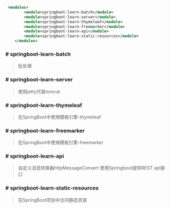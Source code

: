 ```xml
 <modules>
        <module>springboot-learn-batch</module>
        <module>springboot-learn-server</module>
        <module>springboot-learn-thymeleaf</module>
        <module>springboot-learn-freemarker</module>
        <module>springboot-learn-api</module>
        <module>springboot-learn-static-resources</module>
    </modules>
```

### # springboot-learn-batch
> 批处理

### # springboot-learn-server
> 使用jetty代替tomcat

### # springboot-learn-thymeleaf
> 在SpringBoot中使用模板引擎-thymeleaf

### # springboot-learn-freemarker
> 在SpringBoot中使用模板引擎-freemarker

### # springboot-learn-api
> 自定义消息转换器httpMessageConvert
> 使用Springboot提供REST api接口

### # springboot-learn-static-resources
> 在SpringBoot项目中访问静态资源